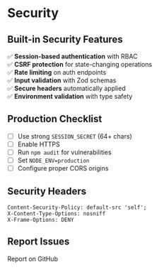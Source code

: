 # Security

## Built-in Security Features

✅ **Session-based authentication** with RBAC  
✅ **CSRF protection** for state-changing operations  
✅ **Rate limiting** on auth endpoints  
✅ **Input validation** with Zod schemas  
✅ **Secure headers** automatically applied  
✅ **Environment validation** with type safety  

## Production Checklist

- [ ] Use strong `SESSION_SECRET` (64+ chars)
- [ ] Enable HTTPS
- [ ] Run `npm audit` for vulnerabilities
- [ ] Set `NODE_ENV=production`
- [ ] Configure proper CORS origins

## Security Headers
```
Content-Security-Policy: default-src 'self';
X-Content-Type-Options: nosniff
X-Frame-Options: DENY
```

## Report Issues
Report on GitHub
